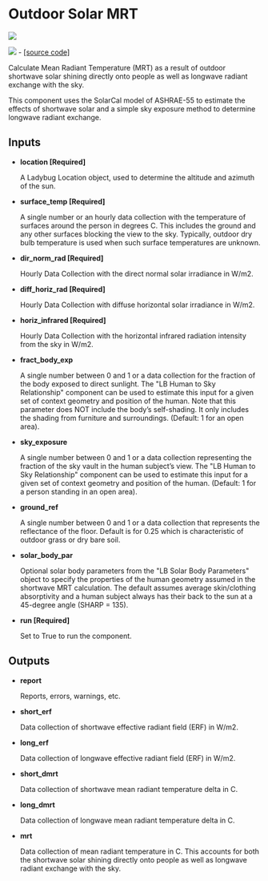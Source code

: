# Outdoor Solar MRT

![](../../images/components/Outdoor\_Solar\_MRT.png)

![](../../images/icons/Outdoor\_Solar\_MRT.png) - [\[source code\]](https://github.com/ladybug-tools/ladybug-grasshopper/blob/master/ladybug\_grasshopper/src/LB%20Outdoor%20Solar%20MRT.py)

Calculate Mean Radiant Temperature (MRT) as a result of outdoor shortwave solar shining directly onto people as well as longwave radiant exchange with the sky.

This component uses the SolarCal model of ASHRAE-55 to estimate the effects of shortwave solar and a simple sky exposure method to determine longwave radiant exchange.

## Inputs

*   **location \[Required]**

    A Ladybug Location object, used to determine the altitude and azimuth of the sun.&#x20;
*   **surface\_temp \[Required]**

    A single number or an hourly data collection with the temperature of surfaces around the person in degrees C. This includes the ground and any other surfaces blocking the view to the sky. Typically, outdoor dry bulb temperature is used when such surface temperatures are unknown.&#x20;
*   **dir\_norm\_rad \[Required]**

    Hourly Data Collection with the direct normal solar irradiance in W/m2.&#x20;
*   **diff\_horiz\_rad \[Required]**

    Hourly Data Collection with diffuse horizontal solar irradiance in W/m2.&#x20;
*   **horiz\_infrared \[Required]**

    Hourly Data Collection with the horizontal infrared radiation intensity from the sky in W/m2.&#x20;
*   **fract\_body\_exp**

    A single number between 0 and 1 or a data collection for the fraction of the body exposed to direct sunlight. The "LB Human to Sky Relationship" component can be used to estimate this input for a given set of context geometry and position of the human. Note that this parameter does NOT include the body’s self-shading. It only includes the shading from furniture and surroundings. (Default: 1 for an open area).&#x20;
*   **sky\_exposure**

    A single number between 0 and 1 or a data collection representing the fraction of the sky vault in the human subject’s view. The "LB Human to Sky Relationship" component can be used to estimate this input for a given set of context geometry and position of the human. (Default: 1 for a person standing in an open area).&#x20;
*   **ground\_ref**

    A single number between 0 and 1 or a data collection that represents the reflectance of the floor. Default is for 0.25 which is characteristic of outdoor grass or dry bare soil.&#x20;
*   **solar\_body\_par**

    Optional solar body parameters from the "LB Solar Body Parameters" object to specify the properties of the human geometry assumed in the shortwave MRT calculation. The default assumes average skin/clothing absorptivity and a human subject always has their back to the sun at a 45-degree angle (SHARP = 135).&#x20;
*   **run \[Required]**

    Set to True to run the component.&#x20;

## Outputs

*   **report**

    Reports, errors, warnings, etc.&#x20;
*   **short\_erf**

    Data collection of shortwave effective radiant field (ERF) in W/m2.&#x20;
*   **long\_erf**

    Data collection of longwave effective radiant field (ERF) in W/m2.&#x20;
*   **short\_dmrt**

    Data collection of shortwave mean radiant temperature delta in C.&#x20;
*   **long\_dmrt**

    Data collection of longwave mean radiant temperature delta in C.&#x20;
*   **mrt**

    Data collection of mean radiant temperature in C.  This accounts for both the shortwave solar shining directly onto people as well as longwave radiant exchange with the sky.&#x20;

